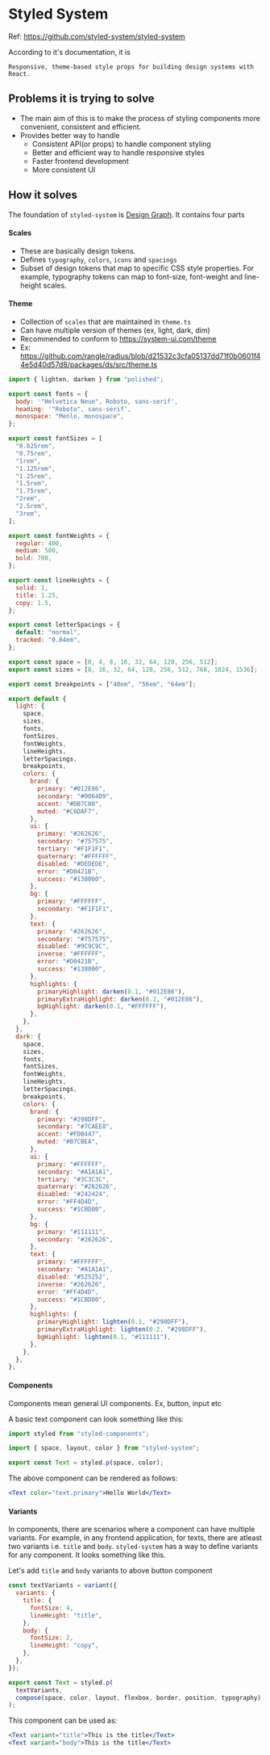 # Styled System

Ref: https://github.com/styled-system/styled-system

According to it's documentation, it is

```
Responsive, theme-based style props for building design systems with React.
```

## Problems it is trying to solve

- The main aim of this is to make the process of styling components more convenient, consistent and efficient.
- Provides better way to handle
  - Consistent API(or props) to handle component styling
  - Better and efficient way to handle responsive styles
  - Faster frontend development
  - More consistent UI

## How it solves

The foundation of `styled-system` is [Design Graph](design-graph.md). It contains four parts

#### Scales

- These are basically design tokens.
- Defines `typography`, `colors`, `icons` and `spacings`
- Subset of design tokens that map to specific CSS style properties. For example, typography tokens can map to font-size, font-weight and line-height scales.

#### Theme

- Collection of `scales` that are maintained in `theme.ts`
- Can have multiple version of themes (ex, light, dark, dim)
- Recommended to conform to https://system-ui.com/theme
- Ex: https://github.com/rangle/radius/blob/d21532c3cfa05137dd71f0b0601f44e5d40d57d8/packages/ds/src/theme.ts

```javascript
import { lighten, darken } from "polished";

export const fonts = {
  body: '"Helvetica Neue", Roboto, sans-serif',
  heading: '"Roboto", sans-serif',
  monospace: "Menlo, monospace",
};

export const fontSizes = [
  "0.625rem",
  "0.75rem",
  "1rem",
  "1.125rem",
  "1.25rem",
  "1.5rem",
  "1.75rem",
  "2rem",
  "2.5rem",
  "3rem",
];

export const fontWeights = {
  regular: 400,
  medium: 500,
  bold: 700,
};

export const lineHeights = {
  solid: 1,
  title: 1.25,
  copy: 1.5,
};

export const letterSpacings = {
  default: "normal",
  tracked: "0.04em",
};

export const space = [0, 4, 8, 16, 32, 64, 128, 256, 512];
export const sizes = [8, 16, 32, 64, 128, 256, 512, 768, 1024, 1536];

export const breakpoints = ["40em", "56em", "64em"];

export default {
  light: {
    space,
    sizes,
    fonts,
    fontSizes,
    fontWeights,
    lineHeights,
    letterSpacings,
    breakpoints,
    colors: {
      brand: {
        primary: "#012E86",
        secondary: "#0064D9",
        accent: "#DB7C00",
        muted: "#C6DAF7",
      },
      ui: {
        primary: "#262626",
        secondary: "#757575",
        tertiary: "#F1F1F1",
        quaternary: "#FFFFFF",
        disabled: "#DEDEDE",
        error: "#D0421B",
        success: "#138000",
      },
      bg: {
        primary: "#FFFFFF",
        secondary: "#F1F1F1",
      },
      text: {
        primary: "#262626",
        secondary: "#757575",
        disabled: "#9C9C9C",
        inverse: "#FFFFFF",
        error: "#D0421B",
        success: "#138000",
      },
      highlights: {
        primaryHighlight: darken(0.1, "#012E86"),
        primaryExtraHighlight: darken(0.2, "#012E86"),
        bgHighlight: darken(0.1, "#FFFFFF"),
      },
    },
  },
  dark: {
    space,
    sizes,
    fonts,
    fontSizes,
    fontWeights,
    lineHeights,
    letterSpacings,
    breakpoints,
    colors: {
      brand: {
        primary: "#298DFF",
        secondary: "#7CAEE8",
        accent: "#FDB447",
        muted: "#B7CBEA",
      },
      ui: {
        primary: "#FFFFFF",
        secondary: "#A1A1A1",
        tertiary: "#3C3C3C",
        quaternary: "#262626",
        disabled: "#242424",
        error: "#FF4D4D",
        success: "#1CBD00",
      },
      bg: {
        primary: "#111111",
        secondary: "#262626",
      },
      text: {
        primary: "#FFFFFF",
        secondary: "#A1A1A1",
        disabled: "#525252",
        inverse: "#262626",
        error: "#FF4D4D",
        success: "#1CBD00",
      },
      highlights: {
        primaryHighlight: lighten(0.1, "#298DFF"),
        primaryExtraHighlight: lighten(0.2, "#298DFF"),
        bgHighlight: lighten(0.1, "#111111"),
      },
    },
  },
};
```

#### Components

Components mean general UI components. Ex, button, input etc

A basic text component can look something like this:

```typescript
import styled from "styled-components";

import { space, layout, color } from "styled-system";

export const Text = styled.p(space, color);
```

The above component can be rendered as follows:

```jsx
<Text color="text.primary">Hello World</Text>
```

#### Variants

In components, there are scenarios where a component can have multiple variants. For example, in any frontend application, for texts, there are atleast two variants i.e. `title` and `body`. `styled-system` has a way to define variants for any component. It looks something like this.

Let's add `title` and `body` variants to above button component

```jsx
const textVariants = variant({
  variants: {
    title: {
      fontSize: 4,
      lineHeight: "title",
    },
    body: {
      fontSize: 2,
      lineHeight: "copy",
    },
  },
});

export const Text = styled.p(
  textVariants,
  compose(space, color, layout, flexbox, border, position, typography)
);
```

This component can be used as:

```jsx
<Text variant="title">This is the title</Text>
<Text variant="body">This is the title</Text>
```
